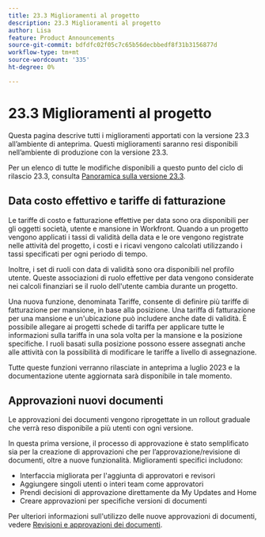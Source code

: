 ```yaml
---
title: 23.3 Miglioramenti al progetto
description: 23.3 Miglioramenti al progetto
author: Lisa
feature: Product Announcements
source-git-commit: bdfdfc02f05c7c65b56decbbedf8f31b3156877d
workflow-type: tm+mt
source-wordcount: '335'
ht-degree: 0%

---
```


# 23.3 Miglioramenti al progetto

Questa pagina descrive tutti i miglioramenti apportati con la versione 23.3 all’ambiente di anteprima. Questi miglioramenti saranno resi disponibili nell’ambiente di produzione con la versione 23.3.

Per un elenco di tutte le modifiche disponibili a questo punto del ciclo di rilascio 23.3, consulta [Panoramica sulla versione 23.3](/help/quicksilver/product-announcements/product-releases/23.3-release-activity/23-3-release-overview.md).

## Data costo effettivo e tariffe di fatturazione

Le tariffe di costo e fatturazione effettive per data sono ora disponibili per gli oggetti società, utente e mansione in Workfront. Quando a un progetto vengono applicati i tassi di validità della data e le ore vengono registrate nelle attività del progetto, i costi e i ricavi vengono calcolati utilizzando i tassi specificati per ogni periodo di tempo.

Inoltre, i set di ruoli con data di validità sono ora disponibili nel profilo utente. Queste associazioni di ruolo effettive per data vengono considerate nei calcoli finanziari se il ruolo dell&#39;utente cambia durante un progetto.

Una nuova funzione, denominata Tariffe, consente di definire più tariffe di fatturazione per mansione, in base alla posizione. Una tariffa di fatturazione per una mansione e un&#39;ubicazione può includere anche date di validità. È possibile allegare ai progetti schede di tariffa per applicare tutte le informazioni sulla tariffa in una sola volta per la mansione e la posizione specifiche. I ruoli basati sulla posizione possono essere assegnati anche alle attività con la possibilità di modificare le tariffe a livello di assegnazione.

Tutte queste funzioni verranno rilasciate in anteprima a luglio 2023 e la documentazione utente aggiornata sarà disponibile in tale momento.

## Approvazioni nuovi documenti

Le approvazioni dei documenti vengono riprogettate in un rollout graduale che verrà reso disponibile a più utenti con ogni versione.

In questa prima versione, il processo di approvazione è stato semplificato sia per la creazione di approvazioni che per l’approvazione/revisione di documenti, oltre a nuove funzionalità. Miglioramenti specifici includono:

* Interfaccia migliorata per l&#39;aggiunta di approvatori e revisori
* Aggiungere singoli utenti o interi team come approvatori
* Prendi decisioni di approvazione direttamente da My Updates and Home
* Creare approvazioni per specifiche versioni di documenti

Per ulteriori informazioni sull&#39;utilizzo delle nuove approvazioni di documenti, vedere [Revisioni e approvazioni dei documenti](https://experienceleague.adobe.com/docs/workfront/using/review-and-approve-work/document-reviews-and-approvals/document-reviews-and-approvals.html?lang=en).
